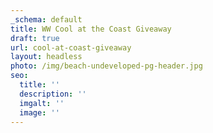 ```yaml
---
_schema: default
title: WW Cool at the Coast Giveaway
draft: true
url: cool-at-coast-giveaway
layout: headless
photo: /img/beach-undeveloped-pg-header.jpg
seo:
  title: ''
  description: ''
  imgalt: ''
  image: ''
---
```

<div class="cms-embed" data-cms-embed="PHNjcmlwdCB0eXBlPSJ0ZXh0L2phdmFzY3JpcHQiIHNyYz0iaHR0cHM6Ly9mb3JtLmpvdGZvcm0uY29tL2pzZm9ybS8yMzIwNzU4OTI3OTMwNjQiPjwvc2NyaXB0Pg=="><script type="text/javascript" src="https://form.jotform.com/jsform/232075892793064"></script></div>